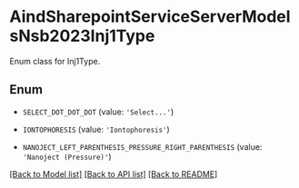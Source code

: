 # AindSharepointServiceServerModelsNsb2023Inj1Type

Enum class for Inj1Type.

## Enum

* `SELECT_DOT_DOT_DOT` (value: `'Select...'`)

* `IONTOPHORESIS` (value: `'Iontophoresis'`)

* `NANOJECT_LEFT_PARENTHESIS_PRESSURE_RIGHT_PARENTHESIS` (value: `'Nanoject (Pressure)'`)

[[Back to Model list]](../README.md#documentation-for-models) [[Back to API list]](../README.md#documentation-for-api-endpoints) [[Back to README]](../README.md)


